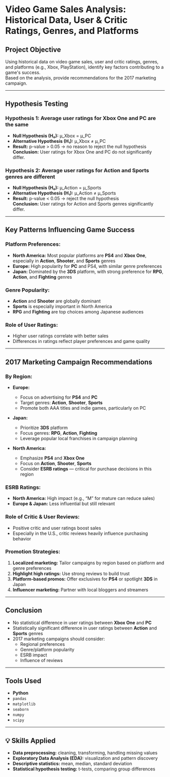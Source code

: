 # Video Game Sales Analysis: Historical Data, User & Critic Ratings, Genres, and Platforms

## Project Objective  
Using historical data on video game sales, user and critic ratings, genres, and platforms (e.g., Xbox, PlayStation), identify key factors contributing to a game's success.  
Based on the analysis, provide recommendations for the 2017 marketing campaign.

---

## Hypothesis Testing

### Hypothesis 1: Average user ratings for **Xbox One** and **PC** are the same  
- **Null Hypothesis (H₀):** µ_Xbox = µ_PC  
- **Alternative Hypothesis (H₁):** µ_Xbox ≠ µ_PC  
- **Result:** p-value > 0.05 → no reason to reject the null hypothesis  
**Conclusion:** User ratings for Xbox One and PC do not significantly differ.

### Hypothesis 2: Average user ratings for **Action** and **Sports** genres are different  
- **Null Hypothesis (H₀):** µ_Action = µ_Sports  
- **Alternative Hypothesis (H₁):** µ_Action ≠ µ_Sports  
- **Result:** p-value < 0.05 → reject the null hypothesis  
**Conclusion:** User ratings for Action and Sports genres significantly differ.

---

## Key Patterns Influencing Game Success

### Platform Preferences:
- **North America:** Most popular platforms are **PS4** and **Xbox One**, especially in **Action**, **Shooter**, and **Sports** genres  
- **Europe:** High popularity for **PC** and PS4, with similar genre preferences  
- **Japan:** Dominated by the **3DS** platform, with strong preference for **RPG**, **Action**, and **Fighting** genres

### Genre Popularity:
- **Action** and **Shooter** are globally dominant  
- **Sports** is especially important in North America  
- **RPG** and **Fighting** are top choices among Japanese audiences

### Role of User Ratings:
- Higher user ratings correlate with better sales  
- Differences in ratings reflect player preferences and game quality

---

## 2017 Marketing Campaign Recommendations

### By Region:

- **Europe:**  
  - Focus on advertising for **PS4** and **PC**  
  - Target genres: **Action**, **Shooter**, **Sports**  
  - Promote both AAA titles and indie games, particularly on PC

- **Japan:**  
  - Prioritize **3DS** platform  
  - Focus genres: **RPG**, **Action**, **Fighting**  
  - Leverage popular local franchises in campaign planning

- **North America:**  
  - Emphasize **PS4** and **Xbox One**  
  - Focus on **Action**, **Shooter**, **Sports**  
  - Consider **ESRB ratings** — critical for purchase decisions in this region

### ESRB Ratings:
- **North America:** High impact (e.g., “M” for mature can reduce sales)  
- **Europe & Japan:** Less influential but still relevant

### Role of Critic & User Reviews:
- Positive critic and user ratings boost sales  
- Especially in the U.S., critic reviews heavily influence purchasing behavior

### Promotion Strategies:
1. **Localized marketing:** Tailor campaigns by region based on platform and genre preferences  
2. **Highlight high ratings:** Use strong reviews to build trust  
3. **Platform-based promos:** Offer exclusives for **PS4** or spotlight **3DS** in Japan  
4. **Influencer marketing:** Partner with local bloggers and streamers

---

## Conclusion

- No statistical difference in user ratings between **Xbox One** and **PC**  
- Statistically significant difference in user ratings between **Action** and **Sports** genres  
- 2017 marketing campaigns should consider:
  - Regional preferences  
  - Genre/platform popularity  
  - ESRB impact  
  - Influence of reviews

---

## Tools Used
- **Python**  
- `pandas`  
- `matplotlib`  
- `seaborn`  
- `numpy`  
- `scipy`

---

## 💡 Skills Applied
- **Data preprocessing:** cleaning, transforming, handling missing values  
- **Exploratory Data Analysis (EDA):** visualization and pattern discovery  
- **Descriptive statistics:** mean, median, standard deviation  
- **Statistical hypothesis testing:** t-tests, comparing group differences
